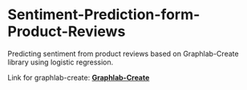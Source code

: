 # Sentiment-Prediction-form-Product-Reviews

Predicting sentiment from product reviews based on Graphlab-Create library using logistic regression.

Link for graphlab-create:
**[Graphlab-Create](https://github.com/dato-code/GraphLab-Create-SDK)**
